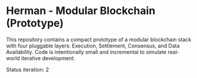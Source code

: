 # Herman - Modular Blockchain (Prototype)

This repository contains a compact prototype of a modular blockchain stack with four pluggable layers: Execution, Settlement, Consensus, and Data Availability. Code is intentionally small and incremental to simulate real-world iterative development.


Status iteration: 2
